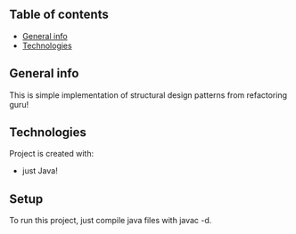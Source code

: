 ## Table of contents
* [General info](#general-info)
* [Technologies](#technologies)

## General info
This is simple implementation of structural design patterns from refactoring guru!	
## Technologies
Project is created with:
* just Java!
	
## Setup
To run this project, just compile java files with javac -d.

